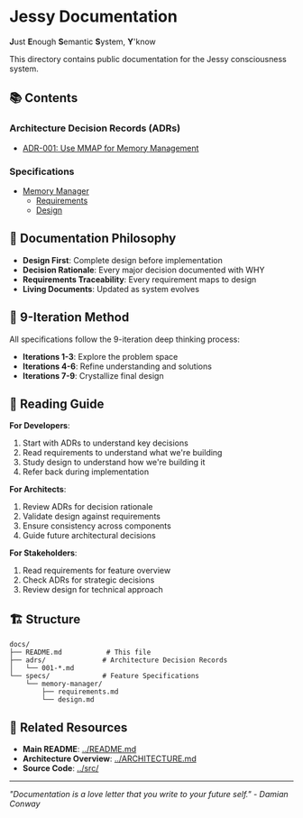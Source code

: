 # Jessy Documentation

**J**ust **E**nough **S**emantic **S**ystem, **Y**'know

This directory contains public documentation for the Jessy consciousness system.

## 📚 Contents

### Architecture Decision Records (ADRs)
- [ADR-001: Use MMAP for Memory Management](adrs/001-use-mmap-for-memory-management.md)

### Specifications
- [Memory Manager](specs/memory-manager/)
  - [Requirements](specs/memory-manager/requirements.md)
  - [Design](specs/memory-manager/design.md)

## 🎯 Documentation Philosophy

- **Design First**: Complete design before implementation
- **Decision Rationale**: Every major decision documented with WHY
- **Requirements Traceability**: Every requirement maps to design
- **Living Documents**: Updated as system evolves

## 🔄 9-Iteration Method

All specifications follow the 9-iteration deep thinking process:
- **Iterations 1-3**: Explore the problem space
- **Iterations 4-6**: Refine understanding and solutions
- **Iterations 7-9**: Crystallize final design

## 📖 Reading Guide

**For Developers**:
1. Start with ADRs to understand key decisions
2. Read requirements to understand what we're building
3. Study design to understand how we're building it
4. Refer back during implementation

**For Architects**:
1. Review ADRs for decision rationale
2. Validate design against requirements
3. Ensure consistency across components
4. Guide future architectural decisions

**For Stakeholders**:
1. Read requirements for feature overview
2. Check ADRs for strategic decisions
3. Review design for technical approach

## 🏗️ Structure

```
docs/
├── README.md           # This file
├── adrs/              # Architecture Decision Records
│   └── 001-*.md
└── specs/             # Feature Specifications
    └── memory-manager/
        ├── requirements.md
        └── design.md
```

## 🔗 Related Resources

- **Main README**: [../README.md](../README.md)
- **Architecture Overview**: [../ARCHITECTURE.md](../ARCHITECTURE.md)
- **Source Code**: [../src/](../src/)

---

*"Documentation is a love letter that you write to your future self." - Damian Conway*
